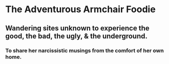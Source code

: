 # The Adventurous Armchair Foodie

## Wandering sites unknown to experience the good, the bad, the ugly, & the underground.

### To share her narcissistic musings from the comfort of her own home.
